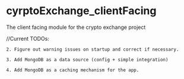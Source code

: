 # cyrptoExchange_clientFacing
The client facing module for the crypto exchange project


//Current TODOs: 


    2. Figure out warning issues on startup and correct if necessary. 

    3. Add MongoDB as a data source (config + simple integration)

    4. Add MongoDB as a caching mechanism for the app. 

